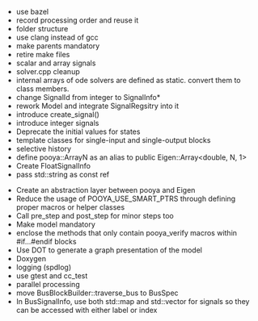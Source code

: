
* use bazel
* record processing order and reuse it
* folder structure
* use clang instead of gcc
* make parents mandatory
* retire make files
* scalar and array signals
* solver.cpp cleanup
* internal arrays of ode solvers are defined as static. convert them to class members.
* change SignalId from integer to SignalInfo*
* rework Model and integrate SignalRegsitry into it
* introduce create_signal()
* introduce integer signals
* Deprecate the initial values for states
* template classes for single-input and single-output blocks
* selective history
* define pooya::ArrayN<N> as an alias to public Eigen::Array<double, N, 1>
* Create FloatSignalInfo
* pass std::string as const ref

- Create an abstraction layer between pooya and Eigen
- Reduce the usage of POOYA_USE_SMART_PTRS through defining proper macros or helper classes
- Call pre_step and post_step for minor steps too
- Make model mandatory
- enclose the methods that only contain pooya_verify macros within #if...#endif blocks
- Use DOT to generate a graph presentation of the model
- Doxygen
- logging (spdlog)
- use gtest and cc_test
- parallel processing
- move BusBlockBuilder::traverse_bus to BusSpec
- In BusSignalInfo, use both std::map and std::vector for signals so they can be accessed with either label or index

<!-- - yaml model definition -->
<!-- - replace init virtual method with a template -->
<!-- - A (virtual ?) method for verifying the number and types of input and output signals of a block -->
<!-- - light weight Signal wrapper so it supports operator[] -->
<!-- - Make _assigned a debug-only flag (No. It is essential.) -->
<!-- - support auto state variables (not necessary, use pooya::Integrator instead) -->
